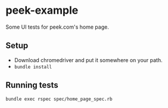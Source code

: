 # peek-example

Some UI tests for peek.com's home page.

## Setup

- Download chromedriver and put it somewhere on your path.
- `bundle install`

## Running tests

`bundle exec rspec spec/home_page_spec.rb`
